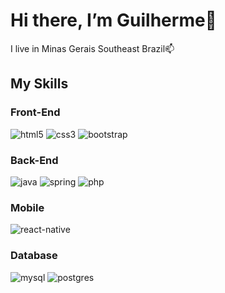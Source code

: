 # Hi there, I’m Guilherme👋
 I live in Minas Gerais Southeast Brazil📫 <br/>

 
## My Skills
### Front-End
![html5](https://img.shields.io/badge/HTML5-E34F26?style=for-the-badge&logo=html5&logoColor=white)
![css3](https://img.shields.io/badge/CSS3-1572B6?style=for-the-badge&logo=css3&logoColor=white)
![bootstrap](https://img.shields.io/badge/Bootstrap-563D7C?style=for-the-badge&logo=bootstrap&logoColor=white)

### Back-End
![java](https://img.shields.io/badge/Java-ED8B00?style=for-the-badge&logo=openjdk&logoColor=white)
![spring](https://img.shields.io/badge/Spring-6DB33F?style=for-the-badge&logo=spring&logoColor=white)
![php](https://img.shields.io/badge/PHP-777BB4?style=for-the-badge&logo=php&logoColor=white)

### Mobile
![react-native](https://img.shields.io/badge/React_Native-20232A?style=for-the-badge&logo=react&logoColor=61DAFB)

### Database
![mysql](https://img.shields.io/badge/MySQL-00000F?style=for-the-badge&logo=mysql&logoColor=white)
![postgres](https://img.shields.io/badge/PostgreSQL-316192?style=for-the-badge&logo=postgresql&logoColor=white)

<!---
devguina/devguina is a ✨ special ✨ repository because its `README.md` (this file) appears on your GitHub profile.
You can click the Preview link to take a look at your changes.
--->
